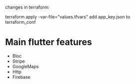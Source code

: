 changes in terraform:

terraform apply -var-file="values.tfvars"
add app_key.json to terraform_conf


# Main flutter features
- Bloc
- Stripe
- GoogleMaps
- Http
- Firebase
